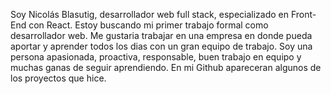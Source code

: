 
Soy Nicolás Blasutig, desarrollador web full stack, especializado en Front-End con React.
Estoy buscando mi primer trabajo formal como desarrollador web. Me gustaria trabajar en una empresa en donde pueda aportar y aprender todos los dias con un gran equipo de trabajo.
Soy una persona apasionada, proactiva, responsable, buen trabajo en equipo y muchas ganas de seguir aprendiendo. 
En mi Github apareceran algunos de los proyectos que hice. 
